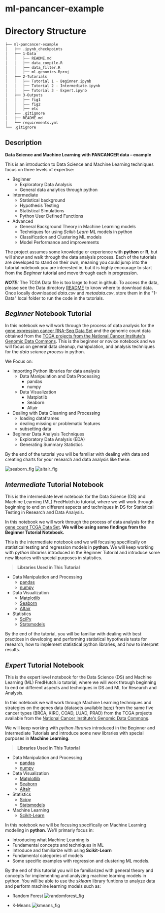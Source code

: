 # ml-pancancer-example

# Directory Structure
```bash
├── ml-pancancer-example
│   ├── .ipynb_checkpoints
│   ├── 1-Data
│   │   ├── README.md
│   │   ├── data_compile.R
│   │   ├── data_filter.R
│   │   ├── ml-genomics.Rproj
│   ├── 2-Tutorials
│   │   ├── Tutorial 1 - Beginner.ipynb
│   │   ├── Tutorial 2 - Intermediate.ipynb
│   │   ├── Tutorial 3 - Expert.ipynb
│   ├── 3-Outputs
│   │   ├── fig1
│   │   ├── fig2
│   │   ├── etc
│   ├── .gitignore
│   ├── README.md
│   └── requirements.yml
└── .gitignore
```


## Description

**Data Science and Machine Learning with PANCANCER data – example**

This is an introduction to Data Science and Machine Learning techniques focus on three levels of expertise: 

* Beginner
	- Exploratory Data Analysis 
	- General data analytics through python
* Intermediate
	- Statistical background
	- Hypothesis Testing
	- Statistical Simulations
	- Python User Defined Functions
* Advanced
	- General Background Theory in Machine Learning models
	- Techniques for using _Scikit-Learn_ ML models in python
	- Classification and Clustering ML models
	- Model Performance and improvements

The project assumes some knowledge or experience with **python** or **R**,
but will show and walk through the
data analysis process. Each of the tutorials are developed to stand on their own, meaning you could jump into the
tutorial notebook you are interested in, but it is highly encourage to start from the _Beginner_ tutorial and move
through each in progression.

___NOTE:___ The TCGA Data file is too large to host in github. To access the data, please see the Data directory
[README](1-Data/) to know where to download data. Once locally downloaded _data.csv_ and _metadata.csv_, store them
in the "1-Data" local folder to run the code in the tutorials. 

## _Beginner_ Notebook Tutorial

In this notebook we will work through the process of data analysis for the [gene expression cancer RNA-Seq Data Set](https://archive.ics.uci.edu/ml/datasets/gene+expression+cancer+RNA-Seq#)
and the genomic count data obtained from the [TCGA projects from the National Cancer Institute's Genomic Data Commons](https://www.dropbox.com/sh/jke9h4km90ner9l/AAD1UyucvlXIFbKTjl-D15U6a?dl=0). 
This is the beginner or novice notebook and we will focus on general data cleanup, manipulation, and 
analysis techniques for the _data science process_ in python.

We Focus on:
* Importing Python libraries for data analysis
	- Data Manipulation and Data Processing
		- pandas
		- numpy
	- Data Visualization
		- Matplotlib
		- Seaborn
		- Altair
* Dealing with Data Cleaning and Processing
	- loading dataframes
	- dealing missing or problematic features
	- subsetting data
* Beginner Data Analysis Techniques
	- Exploratory Data Analysis (EDA)
	- Generating Summary Statistics

By the end of the tutorial you will be familiar with dealing with data and creating charts 
for your research and data analysis like these:

![seaborn_fig](3-Outputs/gene_expression_seaborn.png "seaborn")
![altair_fig](3-Outputs/Gene_expression_altair.gif "segment")

## _Intermediate_ Tutorial Notebook

This is the intermediate level notebook for the Data Science (DS) and Machine Learning (ML) FredHutch.io tutorial, where we will work through beginning to end on different aspects and techniques in DS for Statistical Testing in Research and Data Analysis.

In this notebook we will work through the process of data analysis for the [gene count TCGA Data Set](https://www.dropbox.com/sh/jke9h4km90ner9l/AAD1UyucvlXIFbKTjl-D15U6a?dl=0). **We will be using some findings from the Beginner Tutorial Notebook.**

This is the intermediate notebook and we will  focusing specifically on statistical testing and regression models in **python**. We will keep working with *python libraries* introduced in the Beginner Tutorial and introduce some new libraries with special purposes in statistics.
> **Libraries Used in This Tutorial**
* Data Manipulation and Processing
     - [pandas]( https://pandas.pydata.org/)
     - [numpy]( https://numpy.org/)
* Data Visualization
	- [Matplotlib](https://matplotlib.org/)
    - [Seaborn](https://seaborn.pydata.org/)
    - [Altair](https://altair-viz.github.io/)
* Statistics
    - [SciPy](https://www.scipy.org/)
    - [Statsmodels](https://www.statsmodels.org/stable/index.html)


By the end of the tutorial, you will be familiar with dealing with best practices in developing and performing
statistical hypothesis tests for research, how to implement statistical python libraries, and how to interpret results.

## _Expert_ Tutorial Notebook

This is the expert level notebook for the Data Science (DS) and Machine Learning (ML) FredHutch.io tutorial, 
where we will work through beginning to end on different aspects and techniques in DS and ML for Research and Analysis.

In this notebook we will work through Machine Learning techniques and strategies on the 
genes data (datasets available [here](https://www.dropbox.com/sh/jke9h4km90ner9l/AAD1UyucvlXIFbKTjl-D15U6a?dl=0)) 
from the same five cancer types (BRCA, KIRC, COAD, LUAD, PRAD) from the TCGA projects available from the [National Cancer Institute's Genomic Data Commons](https://gdc.cancer.gov/). 

We will keep working with *python libraries* introduced in the Beginner and Intermediate Tutorials and introduce 
some new libraries with special purposes in **Machine Learning**.
> **Libraries Used in This Tutorial**
* Data Manipulation and Processing
     - [pandas]( https://pandas.pydata.org/)
     - [numpy]( https://numpy.org/)
* Data Visualization
	- [Matplotlib](https://matplotlib.org/)
    - [Seaborn](https://seaborn.pydata.org/)
    - [Altair](https://altair-viz.github.io/)
* Statistics
    - [Scipy](https://www.scipy.org/)
    - [Statsmodels](https://www.statsmodels.org/stable/index.html)
* Machine Learning
    - [Scikit-Learn](https://scikit-learn.org/stable/)
    
In this notebook we will be focusing specifically on Machine Learning modeling in **python**. We'll primariy focus in:
* Introducing what Machine Learning is
* Fundamental concepts and techniques in ML
* Introduce and familiarize with using **Scikit-Learn**
* Fundamental categories of models
* Some specific examples with regression and clustering ML models.

By the end of this tutorial you will be familiarized with general theory and concepts for implementing and analyzing
machine learning models in python. You will be able to use the *sklearn* library funtions to analyze data and perform
machine learning models such as:
* Random Forest
![randomforest_fig](3-Outputs/rForest_Decision_space.png "randomforest")

* K-Means
![kmeans_fig](3-Outputs/Kmeans_Cluster.png "kmeans")
